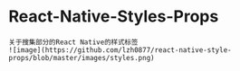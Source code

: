 # React-Native-Styles-Props
    关于搜集部分的React Native的样式标签
    ![image](https://github.com/lzh0877/react-native-style-props/blob/master/images/styles.png)
    
